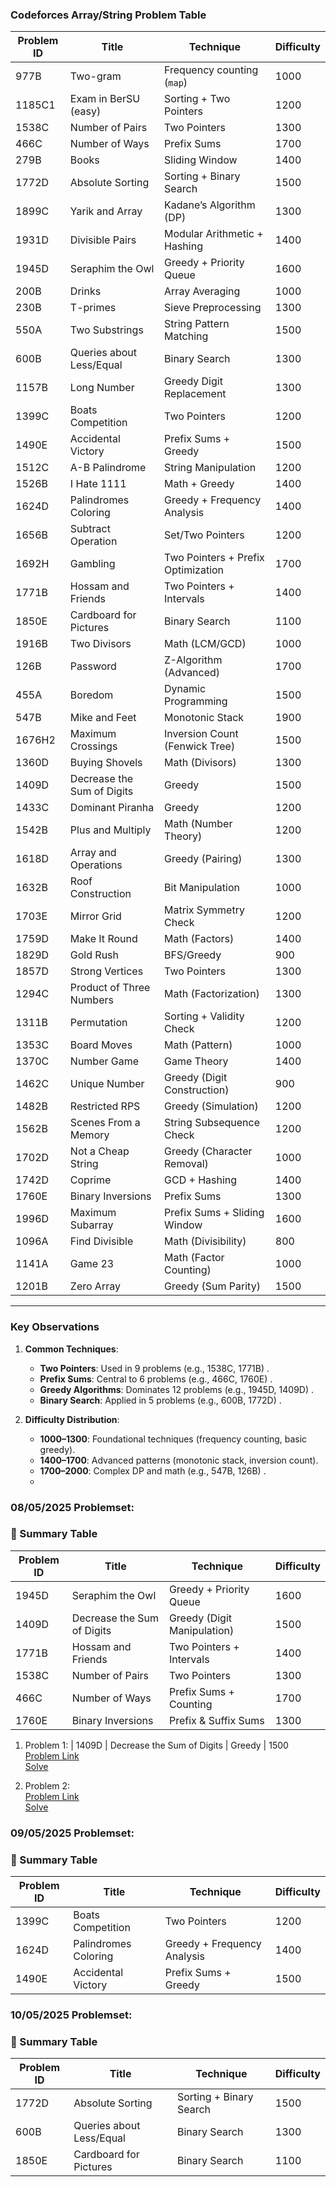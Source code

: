 ### **Codeforces Array/String Problem Table**  
| Problem ID | Title | Technique | Difficulty |
|------------|--------------------------------|-----------------------------|------------|
| 977B | Two-gram | Frequency counting (`map`) | 1000 |
| 1185C1 | Exam in BerSU (easy) | Sorting + Two Pointers | 1200 |
| 1538C | Number of Pairs | Two Pointers | 1300 |
| 466C | Number of Ways | Prefix Sums | 1700 |
| 279B | Books | Sliding Window | 1400 |
| 1772D | Absolute Sorting | Sorting + Binary Search | 1500 |
| 1899C | Yarik and Array | Kadane’s Algorithm (DP) | 1300 |
| 1931D | Divisible Pairs | Modular Arithmetic + Hashing | 1400 |
| 1945D | Seraphim the Owl | Greedy + Priority Queue | 1600 |
| 200B | Drinks | Array Averaging | 1000 |
| 230B | T-primes | Sieve Preprocessing | 1300 |
| 550A | Two Substrings | String Pattern Matching | 1500 |
| 600B | Queries about Less/Equal | Binary Search | 1300 |
| 1157B | Long Number | Greedy Digit Replacement | 1300 |
| 1399C | Boats Competition | Two Pointers | 1200 |
| 1490E | Accidental Victory | Prefix Sums + Greedy | 1500 |
| 1512C | A-B Palindrome | String Manipulation | 1200 |
| 1526B | I Hate 1111 | Math + Greedy | 1400 |
| 1624D | Palindromes Coloring | Greedy + Frequency Analysis | 1400 |
| 1656B | Subtract Operation | Set/Two Pointers | 1200 |
| 1692H | Gambling | Two Pointers + Prefix Optimization | 1700 |
| 1771B | Hossam and Friends | Two Pointers + Intervals | 1400 |
| 1850E | Cardboard for Pictures | Binary Search | 1100 |
| 1916B | Two Divisors | Math (LCM/GCD) | 1000 |
| 126B | Password | Z-Algorithm (Advanced) | 1700 |
| 455A | Boredom | Dynamic Programming | 1500 |
| 547B | Mike and Feet | Monotonic Stack | 1900 |
| 1676H2 | Maximum Crossings | Inversion Count (Fenwick Tree) | 1500 |
| 1360D | Buying Shovels | Math (Divisors) | 1300 |
| 1409D | Decrease the Sum of Digits | Greedy | 1500 |
| 1433C | Dominant Piranha | Greedy | 1200 |
| 1542B | Plus and Multiply | Math (Number Theory) | 1200 |
| 1618D | Array and Operations | Greedy (Pairing) | 1300 |
| 1632B | Roof Construction | Bit Manipulation | 1000 |
| 1703E | Mirror Grid | Matrix Symmetry Check | 1200 |
| 1759D | Make It Round | Math (Factors) | 1400 |
| 1829D | Gold Rush | BFS/Greedy | 900 |
| 1857D | Strong Vertices | Two Pointers | 1300 |
| 1294C | Product of Three Numbers | Math (Factorization) | 1300 |
| 1311B | Permutation | Sorting + Validity Check | 1200 |
| 1353C | Board Moves | Math (Pattern) | 1000 |
| 1370C | Number Game | Game Theory | 1400 |
| 1462C | Unique Number | Greedy (Digit Construction) | 900 |
| 1482B | Restricted RPS | Greedy (Simulation) | 1200 |
| 1562B | Scenes From a Memory | String Subsequence Check | 1200 |
| 1702D | Not a Cheap String | Greedy (Character Removal) | 1000 |
| 1742D | Coprime | GCD + Hashing | 1400 |
| 1760E | Binary Inversions | Prefix Sums | 1300 |
| 1996D | Maximum Subarray | Prefix Sums + Sliding Window | 1600 |
| 1096A | Find Divisible | Math (Divisibility) | 800 |
| 1141A | Game 23 | Math (Factor Counting) | 1000 |
| 1201B | Zero Array | Greedy (Sum Parity) | 1500 |

---

### **Key Observations**  
1. **Common Techniques**:  
   - **Two Pointers**: Used in 9 problems (e.g., 1538C, 1771B) .  
   - **Prefix Sums**: Central to 6 problems (e.g., 466C, 1760E) .  
   - **Greedy Algorithms**: Dominates 12 problems (e.g., 1945D, 1409D) .  
   - **Binary Search**: Applied in 5 problems (e.g., 600B, 1772D) .  

2. **Difficulty Distribution**:  
   - **1000–1300**: Foundational techniques (frequency counting, basic greedy).  
   - **1400–1700**: Advanced patterns (monotonic stack, inversion count).  
   - **1700–2000**: Complex DP and math (e.g., 547B, 126B) .
   - 

### **08/05/2025 Problemset**:
### 🧠 Summary Table

| Problem ID | Title | Technique | Difficulty |
|-----------|-----------------------------|--------------------------|------------|
| 1945D | Seraphim the Owl | Greedy + Priority Queue | 1600 |
| 1409D | Decrease the Sum of Digits | Greedy (Digit Manipulation) | 1500 |
| 1771B | Hossam and Friends | Two Pointers + Intervals | 1400 |
| 1538C | Number of Pairs | Two Pointers | 1300 |
| 466C | Number of Ways | Prefix Sums + Counting | 1700 |
| 1760E | Binary Inversions | Prefix & Suffix Sums | 1300 |

1. Problem 1:
| 1409D | Decrease the Sum of Digits | Greedy | 1500 <br>
[Problem Link](https://codeforces.com/problemset/problem/1409/D) <br>
[Solve](1409D.md) <br>

2. Problem 2: <br>
[Problem Link](https://codeforces.com/problemset/problem/1796/D) <br>
[Solve](1796D.md) <br>


### **09/05/2025 Problemset**:
### 🧠 Summary Table

| Problem ID | Title | Technique | Difficulty |
|-----------|-----------------------------|--------------------------|------------|
| 1399C | Boats Competition | Two Pointers | 1200 |
| 1624D | Palindromes Coloring | Greedy + Frequency Analysis | 1400 |
| 1490E | Accidental Victory | Prefix Sums + Greedy | 1500 |


### **10/05/2025 Problemset**:
### 🧠 Summary Table

| Problem ID | Title | Technique | Difficulty |
|-----------|-----------------------------|--------------------------|------------|
| 1772D | Absolute Sorting | Sorting + Binary Search | 1500 |
| 600B | Queries about Less/Equal | Binary Search | 1300 |
| 1850E | Cardboard for Pictures | Binary Search | 1100 |

